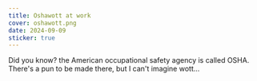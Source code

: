 ```yaml
---
title: Oshawott at work
cover: oshawott.png
date: 2024-09-09
sticker: true
---
```

Did you know? the American occupational safety agency is called OSHA. There's a pun to be made there, but I can't imagine wott...